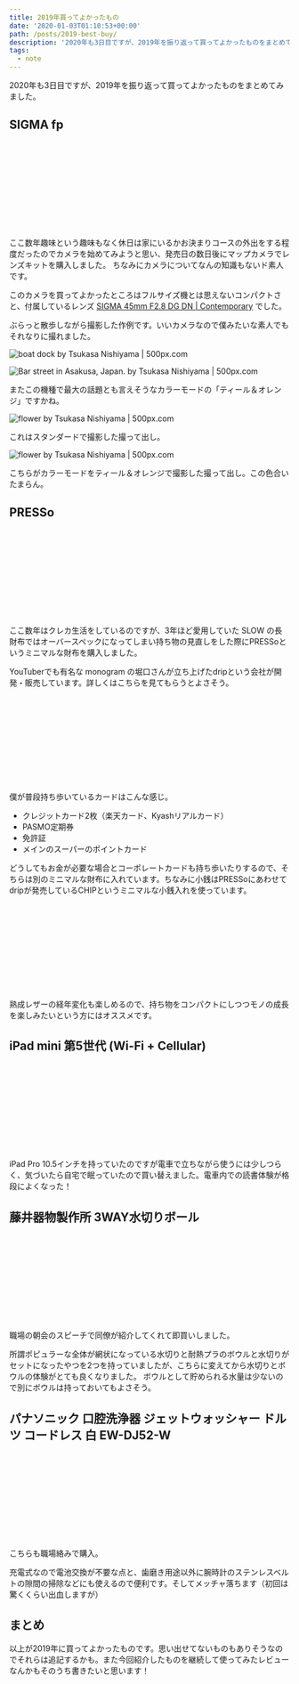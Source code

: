 ```yaml
---
title: 2019年買ってよかったもの
date: '2020-01-03T01:10:53+00:00'
path: /posts/2019-best-buy/
description: '2020年も3日目ですが、2019年を振り返って買ってよかったものをまとめてみました。'
tags:
  - note
---
```


2020年も3日目ですが、2019年を振り返って買ってよかったものをまとめてみました。

## SIGMA fp

<div class="iframely-embed"><div class="iframely-responsive" style="height: 140px; padding-bottom: 0;"><a href="https://www.sigma-global.com/jp/cameras/fp-series/" data-iframely-url="//cdn.iframe.ly/Gps8xpf?iframe=card-small"></a></div></div><br/>

ここ数年趣味という趣味もなく休日は家にいるかお決まりコースの外出をする程度だったのでカメラを始めてみようと思い、発売日の数日後にマップカメラでレンズキットを購入しました。
ちなみにカメラについてなんの知識もないド素人です。

このカメラを買ってよかったところはフルサイズ機とは思えないコンパクトさと、付属しているレンズ [SIGMA 45mm F2.8 DG DN | Contemporary](https://www.sigma-global.com/jp/lenses/cas/product/contemporary/c019_45_28/) でした。

ぶらっと散歩しながら撮影した作例です。いいカメラなので僕みたいな素人でもそれなりに撮れました。

<div class='pixels-photo'><p><img src='https://drscdn.500px.org/photo/1005588777/m%3D900/v2?sig=70fe21bf3acf4b963f38ee9073376f7a3a993115f00f7c5df127bd8fad7d2ccd' alt='boat dock by Tsukasa Nishiyama | 500px.com'></p><a href='https://500px.com/photo/1005588777' alt='boat dock by Tsukasa Nishiyama | 500px.com'></a></div>

<div class='pixels-photo'><p><img src='https://drscdn.500px.org/photo/1005528310/m%3D900/v2?sig=92ce2d418718339a091228cbc0357e97896a7fd681498dfc529b6b982f1aa449' alt='Bar street in Asakusa, Japan. by Tsukasa Nishiyama | 500px.com'></p><a href='https://500px.com/photo/1005528310' alt='Bar street in Asakusa, Japan. by Tsukasa Nishiyama | 500px.com'></a></div>

またこの機種で最大の話題とも言えそうなカラーモードの「ティール＆オレンジ」ですかね。

<div class='pixels-photo'><p><img src='https://drscdn.500px.org/photo/1006241546/m%3D900/v2?sig=fa6a92d089131cb4833c03fba7a353bc83a3b0583dba43e3ee7dada9818ea9a5' alt='flower by Tsukasa Nishiyama | 500px.com'></p><a href='https://500px.com/photo/1006241546' alt='flower by Tsukasa Nishiyama | 500px.com'></a></div>

これはスタンダードで撮影した撮って出し。

<div class='pixels-photo'><p><img src='https://drscdn.500px.org/photo/1006241576/m%3D900/v2?sig=a168fd43a62c98277348485ab6f3e9cdb0466712d9201d3cfdcab5488f62f3b4' alt='flower by Tsukasa Nishiyama | 500px.com'></p><a href='https://500px.com/photo/1006241576' alt='flower by Tsukasa Nishiyama | 500px.com'></a></div>

こちらがカラーモードをティール＆オレンジで撮影した撮って出し。この色合いたまらん。

## PRESSo

<div class="iframely-embed"><div class="iframely-responsive" style="height: 140px; padding-bottom: 0;"><a href="https://drip.base.shop/items/17048703" data-iframely-url="//cdn.iframe.ly/HRrL5sZ?iframe=card-small"></a></div></div><br/>

ここ数年はクレカ生活をしているのですが、3年ほど愛用していた SLOW の長財布ではオーバースペックになってしまい持ち物の見直しをした際にPRESSoというミニマルな財布を購入しました。

YouTuberでも有名な monogram の堀口さんが立ち上げたdripという会社が開発・販売しています。詳しくはこちらを見てもらうとよさそう。

<div class="iframely-embed"><div class="iframely-responsive" style="height: 140px; padding-bottom: 0;"><a href="https://number333.org/2019/03/31/presso-mini-wallet/" data-iframely-url="//cdn.iframe.ly/5CNJ9bt?iframe=card-small"></a></div></div><br/>

僕が普段持ち歩いているカードはこんな感じ。

- クレジットカード2枚（楽天カード、Kyashリアルカード）
- PASMO定期券
- 免許証
- メインのスーパーのポイントカード

どうしてもお金が必要な場合とコーポレートカードも持ち歩いたりするので、そちらは別のミニマルな財布に入れています。ちなみに小銭はPRESSoにあわせてdripが発売しているCHIPというミニマルな小銭入れを使っています。

<div class="iframely-embed"><div class="iframely-responsive" style="height: 140px; padding-bottom: 0;"><a href="https://drip.base.shop/items/22403051" data-iframely-url="//cdn.iframe.ly/pugVI7m?iframe=card-small"></a></div></div><br/>

熟成レザーの経年変化も楽しめるので、持ち物をコンパクトにしつつモノの成長を楽しみたいという方にはオススメです。

## iPad mini 第5世代 (Wi-Fi + Cellular)

<div class="iframely-embed"><div class="iframely-responsive" style="height: 140px; padding-bottom: 0;"><a href="https://www.apple.com/jp/ipad-mini/" data-iframely-url="//cdn.iframe.ly/SBbEs4T?iframe=card-small"></a></div></div><br/>

iPad Pro 10.5インチを持っていたのですが電車で立ちながら使うには少しつらく、気づいたら自宅で眠っていたので買い替えました。電車内での読書体験が格段によくなった！

## 藤井器物製作所 3WAY水切りボール

<div class="iframely-embed"><div class="iframely-responsive" style="height: 140px; padding-bottom: 0;"><a href="https://amzn.to/2QJ9UGu" data-iframely-url="//cdn.iframe.ly/HpZC6I2?iframe=card-small"></a></div></div><br/>

職場の朝会のスピーチで同僚が紹介してくれて即買いしました。

所謂ポピュラーな全体が網状になっている水切りと耐熱プラのボウルと水切りがセットになったやつを2つを持っていましたが、こちらに変えてから水切りとボウルの体験がとても良くなりました。
ボウルとして貯められる水量は少ないので別にボウルは持っておいてもよさそう。

## パナソニック 口腔洗浄器 ジェットウォッシャー ドルツ コードレス 白 EW-DJ52-W

<div class="iframely-embed"><div class="iframely-responsive" style="height: 140px; padding-bottom: 0;"><a href="https://amzn.to/2SLnSuk" data-iframely-url="//cdn.iframe.ly/uwn25bz?iframe=card-small"></a></div></div><br/>

こちらも職場絡みで購入。

充電式なので電池交換が不要な点と、歯磨き用途以外に腕時計のステンレスベルトの隙間の掃除などにも使えるので便利です。そしてメッチャ落ちます（初回は驚くくらい出血しますが）

## まとめ

以上が2019年に買ってよかったものです。思い出せてないものもありそうなのでそれらは追記するかも。また今回紹介したものを継続して使ってみたレビューなんかもそのうち書きたいと思います！
